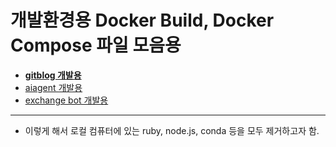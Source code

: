 # 개발환경용 Docker Build, Docker Compose 파일 모음용
- [**gitblog 개발용**](https://github.com/NeatyNut/docker/blob/main/gitblog/README.md)
- [aiagent 개발용](https://github.com/NeatyNut/docker/blob/main/aiagent/README.md)
- [exchange bot 개발용](https://github.com/NeatyNut/docker/blob/main/exchange_search/README.md)
---
- 이렇게 해서 로컬 컴퓨터에 있는 ruby, node.js, conda 등을 모두 제거하고자 함.